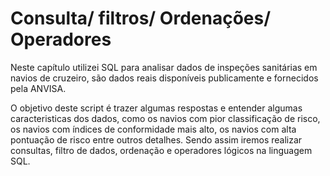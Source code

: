 # Consulta/ filtros/ Ordenações/ Operadores

Neste capítulo utilizei SQL para analisar dados de inspeções sanitárias em navios de cruzeiro, são
dados reais disponíveis publicamente e fornecidos pela ANVISA.

O objetivo deste script é trazer algumas respostas e entender algumas caracteristicas dos dados,
como os navios com pior classificação de risco, os navios com índices de conformidade mais alto,
os navios com alta pontuação de risco entre outros detalhes.
Sendo assim iremos realizar consultas, filtro de dados, ordenação e operadores lógicos na linguagem SQL.